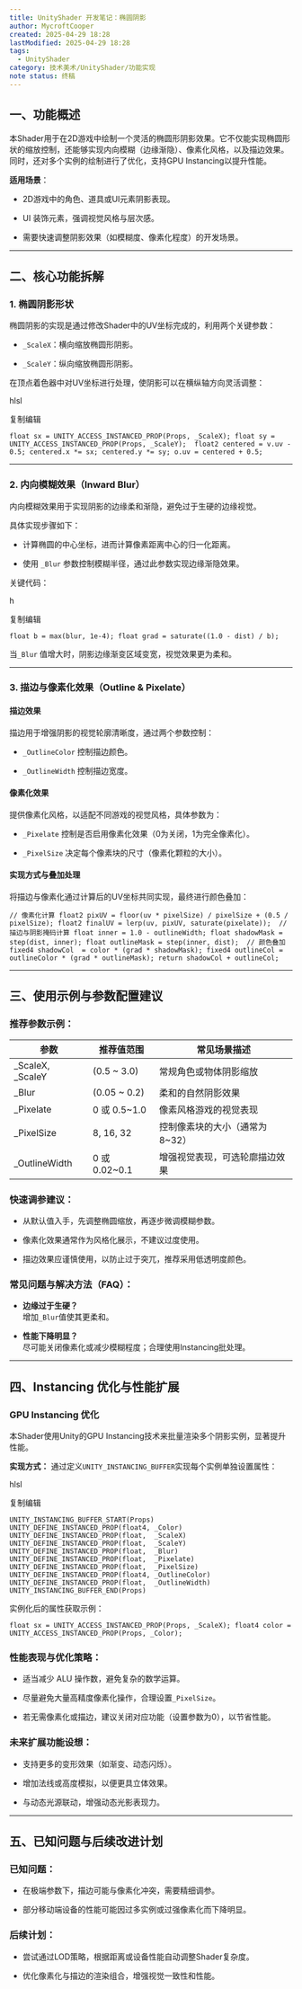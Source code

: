 ```yaml
---
title: UnityShader 开发笔记：椭圆阴影
author: MycroftCooper
created: 2025-04-29 18:28
lastModified: 2025-04-29 18:28
tags:
  - UnityShader
category: 技术美术/UnityShader/功能实现
note status: 终稿
---
```

## 一、功能概述

本Shader用于在2D游戏中绘制一个灵活的椭圆形阴影效果。它不仅能实现椭圆形状的缩放控制，还能够实现内向模糊（边缘渐隐）、像素化风格，以及描边效果。同时，还对多个实例的绘制进行了优化，支持GPU Instancing以提升性能。

**适用场景**：

- 2D游戏中的角色、道具或UI元素阴影表现。
    
- UI 装饰元素，强调视觉风格与层次感。
    
- 需要快速调整阴影效果（如模糊度、像素化程度）的开发场景。
    

---

## 二、核心功能拆解

### 1. 椭圆阴影形状

椭圆阴影的实现是通过修改Shader中的UV坐标完成的，利用两个关键参数：

- `_ScaleX`：横向缩放椭圆形阴影。
    
- `_ScaleY`：纵向缩放椭圆形阴影。
    

在顶点着色器中对UV坐标进行处理，使阴影可以在横纵轴方向灵活调整：

hlsl

复制编辑

`float sx = UNITY_ACCESS_INSTANCED_PROP(Props, _ScaleX); float sy = UNITY_ACCESS_INSTANCED_PROP(Props, _ScaleY);  float2 centered = v.uv - 0.5; centered.x *= sx; centered.y *= sy; o.uv = centered + 0.5;`

---

### 2. 内向模糊效果（Inward Blur）

内向模糊效果用于实现阴影的边缘柔和渐隐，避免过于生硬的边缘视觉。

具体实现步骤如下：

- 计算椭圆的中心坐标，进而计算像素距离中心的归一化距离。
    
- 使用 `_Blur` 参数控制模糊半径，通过此参数实现边缘渐隐效果。
    

关键代码：

h

复制编辑

`float b = max(blur, 1e-4); float grad = saturate((1.0 - dist) / b);`

当`_Blur` 值增大时，阴影边缘渐变区域变宽，视觉效果更为柔和。

---

### 3. 描边与像素化效果（Outline & Pixelate）

#### 描边效果

描边用于增强阴影的视觉轮廓清晰度，通过两个参数控制：

- `_OutlineColor` 控制描边颜色。
    
- `_OutlineWidth` 控制描边宽度。
    

#### 像素化效果

提供像素化风格，以适配不同游戏的视觉风格，具体参数为：

- `_Pixelate` 控制是否启用像素化效果（0为关闭，1为完全像素化）。
    
- `_PixelSize` 决定每个像素块的尺寸（像素化颗粒的大小）。
    

#### 实现方式与叠加处理

将描边与像素化通过计算后的UV坐标共同实现，最终进行颜色叠加：

`// 像素化计算 float2 pixUV = floor(uv * pixelSize) / pixelSize + (0.5 / pixelSize); float2 finalUV = lerp(uv, pixUV, saturate(pixelate));  // 描边与阴影掩码计算 float inner = 1.0 - outlineWidth; float shadowMask = step(dist, inner); float outlineMask = step(inner, dist);  // 颜色叠加 fixed4 shadowCol  = color * (grad * shadowMask); fixed4 outlineCol = outlineColor * (grad * outlineMask); return shadowCol + outlineCol;`

---

## 三、使用示例与参数配置建议

### 推荐参数示例：

|参数|推荐值范围|常见场景描述|
|---|---|---|
|_ScaleX, _ScaleY|(0.5 ~ 3.0)|常规角色或物体阴影缩放|
|_Blur|(0.05 ~ 0.2)|柔和的自然阴影效果|
|_Pixelate|0 或 0.5~1.0|像素风格游戏的视觉表现|
|_PixelSize|8, 16, 32|控制像素块的大小（通常为8~32）|
|_OutlineWidth|0 或 0.02~0.1|增强视觉表现，可选轮廓描边效果|

### 快速调参建议：

- 从默认值入手，先调整椭圆缩放，再逐步微调模糊参数。
    
- 像素化效果通常作为风格化展示，不建议过度使用。
    
- 描边效果应谨慎使用，以防止过于突兀，推荐采用低透明度颜色。
    

### 常见问题与解决方法（FAQ）：

- **边缘过于生硬？**  
    增加`_Blur`值使其更柔和。
    
- **性能下降明显？**  
    尽可能关闭像素化或减少模糊程度；合理使用Instancing批处理。
    

---

## 四、Instancing 优化与性能扩展

### GPU Instancing 优化

本Shader使用Unity的GPU Instancing技术来批量渲染多个阴影实例，显著提升性能。

**实现方式：** 通过定义`UNITY_INSTANCING_BUFFER`实现每个实例单独设置属性：

hlsl

复制编辑

`UNITY_INSTANCING_BUFFER_START(Props)     UNITY_DEFINE_INSTANCED_PROP(float4, _Color)     UNITY_DEFINE_INSTANCED_PROP(float,  _ScaleX)     UNITY_DEFINE_INSTANCED_PROP(float,  _ScaleY)     UNITY_DEFINE_INSTANCED_PROP(float,  _Blur)     UNITY_DEFINE_INSTANCED_PROP(float,  _Pixelate)     UNITY_DEFINE_INSTANCED_PROP(float,  _PixelSize)     UNITY_DEFINE_INSTANCED_PROP(float4, _OutlineColor)     UNITY_DEFINE_INSTANCED_PROP(float,  _OutlineWidth) UNITY_INSTANCING_BUFFER_END(Props)`

实例化后的属性获取示例：

`float sx = UNITY_ACCESS_INSTANCED_PROP(Props, _ScaleX); float4 color = UNITY_ACCESS_INSTANCED_PROP(Props, _Color);`

### 性能表现与优化策略：

- 适当减少 ALU 操作数，避免复杂的数学运算。
    
- 尽量避免大量高精度像素化操作，合理设置`_PixelSize`。
    
- 若无需像素化或描边，建议关闭对应功能（设置参数为0），以节省性能。
    

### 未来扩展功能设想：

- 支持更多的变形效果（如渐变、动态闪烁）。
    
- 增加法线或高度模拟，以便更具立体效果。
    
- 与动态光源联动，增强动态光影表现力。
    

---

## 五、已知问题与后续改进计划

### 已知问题：

- 在极端参数下，描边可能与像素化冲突，需要精细调参。
    
- 部分移动端设备的性能可能因过多实例或过强像素化而下降明显。
    

### 后续计划：

- 尝试通过LOD策略，根据距离或设备性能自动调整Shader复杂度。
    
- 优化像素化与描边的渲染组合，增强视觉一致性和性能。